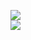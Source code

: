 [![](https://img.shields.io/badge/Made%20With-Github%20Spray-lightgrey.svg?style=for-the-badge&logo=github)](https://github.com/Annihil/github-spray#7602)  
[![](https://i.imgur.com/2DrTn0Z.gif)](https://github.com/Annihil/github-spray)